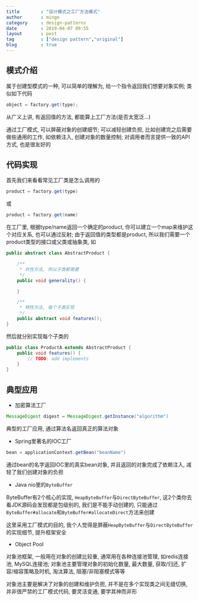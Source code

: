 ```yaml
---
title        : "设计模式之工厂方法模式"
author       : mingo
category     : design-patterns
date         : 2019-04-07 09:55
layout       : post
tag          : ["design pattern","original"]
blog         : true
---
```


## 模式介绍

属于创建型模式的一种, 可以简单的理解为, 给一个指令返回我们想要对象实例; 类似如下代码

```java
object = factory.get(type);
```

从广义上讲, 有返回值的方法, 都能算上工厂方法(是否太宽泛...)

通过工厂模式, 可以屏蔽对象的创建细节; 
可以减轻创建负担, 比如创建完之后需要做些通用的工作, 如依赖注入, 创建对象的数量控制; 
对调用者而言提供一致的API方式, 也是很友好的

## 代码实现

首先我们来看看常见工厂类是怎么调用的

```java
product = factory.get(type)
```

或

```java
product = factory.get(name)
```

在工厂里, 根据type/name返回一个确定的product, 你可以建立一个map来维护这个对应关系, 也可以通过反射; 
由于返回值的类型都是product, 所以我们需要一个product类型的接口或父类或抽象类, 如

```java
public abstract class AbstractProduct {

    /**
     * 共性方法, 所以子类都需要
     */ 
    public void generality() {

    }

    /** 
     * 特性方法, 每个子类实现
     */ 
    public abstract void features();
}
```

然后就分别实现每个子类的

```java
public class ProductA extends AbstractProduct {
    public void features() {
        // TODO: add implements
    }
}
```

## 典型应用

- 加密算法工厂

```java
MessageDigest digest = MessageDigest.getInstance("algorithm")
```

典型的工厂应用, 通过算法名返回真正的算法对象

- Spring里著名的IOC工厂

```java
bean = applicationContext.getBean("beanName")
```

通过bean的名字返回IOC里的真实bean对象, 并且返回的对象完成了依赖注入, 减轻了我们创建对象的负担

- Java nio里的`ByteBuffer`

ByteBuffer有2个核心的实现, `HeapByteBuffer`与`DirectByteBuffer`, 这2个类你去看JDK源码会发现都是包级别的, 我们是不能手动创建的,
只能通过`ByteBuffer#allocate`和`ByteBuffer#allocateDirect`方法来创建

这里采用工厂模式的目的, 我个人觉得是屏蔽`HeapByteBuffer`与`DirectByteBuffer`的实现细节, 提升框架安全

- Object Pool

对象池框架, 一般用在对象的创建比较重, 通常用在各种连接池管理, 如redis连接池, MySQL连接池; 
对象池主要管理对象的初始化数量, 最大数量, 获取/归还, 扩容/缩容策略及时机, 淘汰算法, 阻塞/非阻塞模式等等

对象池主要是解决了对象的创建和维护负担, 并不是在多个实现类之间无缝切换, 并非很严禁的工厂模式代码, 要灵活变通, 要学其神而非形
